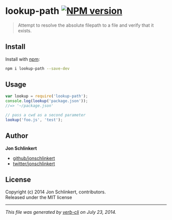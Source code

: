 # lookup-path [![NPM version](https://badge.fury.io/js/lookup-path.png)](http://badge.fury.io/js/lookup-path)

> Attempt to resolve the absolute filepath to a file and verify that it exists.

## Install
Install with [npm](npmjs.org):

```bash
npm i lookup-path --save-dev
```

## Usage

```js
var lookup = require('lookup-path');
console.log(lookup('package.json'));
//=> '~/package.json'

// pass a cwd as a second parameter
lookup('foo.js', 'test');
```

## Author

**Jon Schlinkert**
 
+ [github/jonschlinkert](https://github.com/jonschlinkert)
+ [twitter/jonschlinkert](http://twitter.com/jonschlinkert) 

## License
Copyright (c) 2014 Jon Schlinkert, contributors.  
Released under the MIT license

***

_This file was generated by [verb-cli](https://github.com/assemble/verb-cli) on July 23, 2014._
